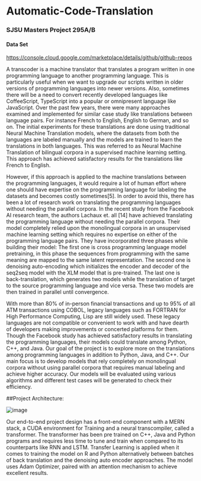 # Automatic-Code-Translation
### SJSU Masters Project 295A/B

#### Data Set
https://console.cloud.google.com/marketplace/details/github/github-repos

A transcoder is a machine translator that translates a program written in one programming language to another programming language. This is particularly useful when we want to upgrade our scripts written in older versions of programming languages into newer versions. Also, sometimes there will be a need to convert recently developed languages like CoffeeScript, TypeScript into a popular or omnipresent language like JavaScript. Over the past few years, there were many approaches examined and implemented for similar case study like translations between language pairs. For instance French to English, English to German, and so on. The initial experiments for these translations are done using traditional Neural Machine Translation models, where the datasets from both the languages are labeled manually and the models are trained to learn the translations in both languages. This was referred to as Neural Machine Translation of bilingual corpora in a supervised machine learning setting. This approach has achieved satisfactory results for the translations like French to English.

However, if this approach is applied to the machine translations between the programming languages, it would require a lot of human effort where one should have expertise on the programming language for labeling the datasets and becomes costly sometimes[5]. In order to avoid this, there has been a lot of research work on translating the programming languages without needing the parallel corpora. In the recent study from the Facebook AI research team, the authors Lachaux et. all [14] have achieved translating the programming language without needing the parallel corpora. Their model completely relied upon the monolingual corpora in an unsupervised machine learning setting which requires no expertise on either of the programming language pairs. They have incorporated three phases while building their model: The first one is cross programming language model pretraining, in this phase the sequences from programming with the same meaning are mapped to the same latent representation. The second one is denoising auto-encoding which initializes the encoder and decoder of the seq2seq model with the XLM model that is pre-trained. The last one is back-translation, which generates two models while the translation of target to the source programming language and vice versa. These two models are then trained in parallel until convergence.
           
With more than 80% of in-person financial transactions and up to 95% of all ATM transactions using COBOL, legacy languages such as FORTRAN for High Performance Computing, Lisp  are still widely used. These legacy languages are not compatible or convenient to work with and have dearth of developers making improvements or concerted platforms for them. Though the Facebook study has achieved satisfactory results in translating the programming languages, their models could translate among Python, C++, and Java. Our goal of the project is to explore more on the translations among programming languages in addition to Python, Java, and C++. Our main focus is to develop models that rely completely on monolingual corpora without using parallel corpora that requires manual labeling and achieve higher accuracy. Our models will be evaluated using various algorithms and different test cases will be generated to check their efficiency.

##Project Architecture:

![image](https://user-images.githubusercontent.com/47293060/118346348-a26a7000-b4ef-11eb-8c5f-84377b8fd72e.png)

Our end-to-end project design has a front-end component with a MERN stack, a CUDA environment for Training and a neural transcompiler, called a transformer. The transformer has been pre trained on C++, Java and Python programs and requires less time to tune and train when compared to its counterparts like RNN and LSTM. Transfer Learning is applied when it comes to training the model on R and Python alternatively between batches of back translation and the denoising auto encoder approaches. The model uses Adam Optimizer, paired with an attention mechanism to achieve excellent results.
